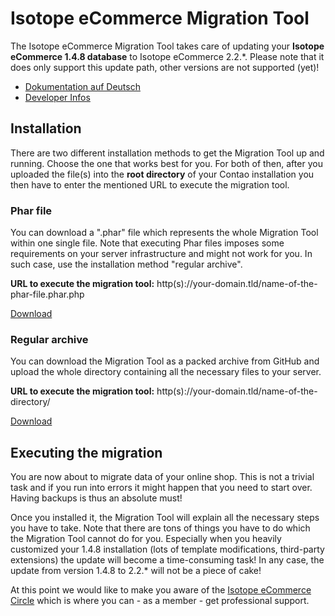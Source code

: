 # Isotope eCommerce Migration Tool

The Isotope eCommerce Migration Tool takes care of updating your **Isotope eCommerce 1.4.8 database**
to Isotope eCommerce 2.2.*. Please note that it does only support this update path, other versions 
are not supported (yet)!

- [Dokumentation auf Deutsch](docs/de.md)
- [Developer Infos](docs/dev.md)


## Installation

There are two different installation methods to get the Migration Tool up and running. 
Choose the one that works best for you. For both of then, after you uploaded the file(s) into
the **root directory** of your Contao installation you then have to enter the mentioned URL to
execute the migration tool.

### Phar file

You can download a ".phar" file which represents the whole Migration Tool within one single file. 
Note that executing Phar files imposes some requirements on your server infrastructure and might 
not work for you. In such case, use the installation method "regular archive".

**URL to execute the migration tool:** http(s)://your-domain.tld/name-of-the-phar-file.phar.php

[Download](https://github.com/isotope/migration/releases/download/1.0.5/isotope-migration.phar.php.zip)

### Regular archive

You can download the Migration Tool as a packed archive from GitHub and upload the whole 
directory containing all the necessary files to your server.

**URL to execute the migration tool:** http(s)://your-domain.tld/name-of-the-directory/

[Download](https://github.com/isotope/migration/releases/download/1.0.5/isotope-migration.zip)


## Executing the migration

You are now about to migrate data of your online shop. This is not a trivial task and if you
run into errors it might happen that you need to start over. Having backups is thus an absolute must!

Once you installed it, the Migration Tool will explain all the necessary steps you have to take. 
Note that there are tons of things you have to do which the Migration Tool cannot do for you. 
Especially when you heavily customized your 1.4.8 installation (lots of template modifications, 
third-party extensions) the update will become a time-consuming task! In any case, the update 
from version 1.4.8 to 2.2.* will not be a piece of cake!

At this point we would like to make you aware of the 
[Isotope eCommerce Circle](https://circle.isotopeecommerce.org) which is where you 
can - as a member - get professional support.
